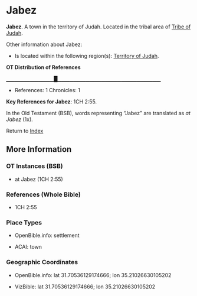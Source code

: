 # Jabez
**Jabez**. 
A town in the territory of Judah. 
Located in the tribal area of [Tribe of Judah](../../../groups/md/acai/Judah.md). 




Other information about Jabez:


* Is located within the following region(s): 
[Territory of Judah](TerritoryOfJudah.md). 


**OT Distribution of References**

▁▁▁▁▁▁▁▁▁▁▁▁█▁▁▁▁▁▁▁▁▁▁▁▁▁▁▁▁▁▁▁▁▁▁▁▁▁▁
* References: 1 Chronicles: 1



**Key References for Jabez**: 
1CH 2:55. 


In the Old Testament (BSB), words representing “Jabez” are translated as 
*at Jabez* (1x). 




Return to [Index](00-Index.md)

## More Information

### OT Instances (BSB)

* at Jabez (1CH 2:55)



### References (Whole Bible)

* 1CH 2:55


### Place Types

* OpenBible.info: settlement

* ACAI: town



### Geographic Coordinates

* OpenBible.info: lat 31.70536129174666; lon 35.21026630105202

* VizBible: lat 31.70536129174666; lon 35.21026630105202




